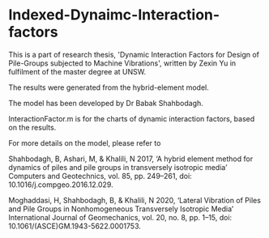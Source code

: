# Indexed-Dynaimc-Interaction-factors
This is a part of research thesis, 'Dynamic Interaction Factors for Design of  Pile-Groups subjected to Machine Vibrations', written by Zexin Yu in fulfilment of the master degree at UNSW.

The results were generated from the hybrid-element model. 

The model has been developed by Dr Babak Shahbodagh.

InteractionFactor.m is for the charts of dynamic interaction factors, based on the results.


For more details on the model, please refer to

Shahbodagh, B, Ashari, M, & Khalili, N 2017, ‘A hybrid element method for dynamics of piles and pile groups in transversely isotropic media’ Computers and Geotechnics, vol. 85, pp. 249–261, doi: 10.1016/j.compgeo.2016.12.029.

Moghaddasi, H, Shahbodagh, B, & Khalili, N 2020, ‘Lateral Vibration of Piles and Pile Groups in Nonhomogeneous Transversely Isotropic Media’ International Journal of Geomechanics, vol. 20, no. 8, pp. 1–15, doi: 10.1061/(ASCE)GM.1943-5622.0001753.
